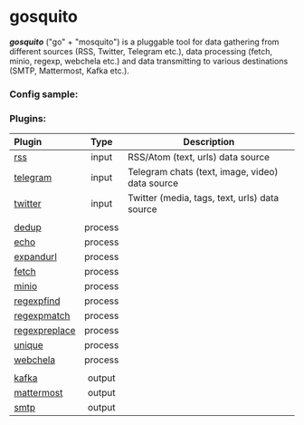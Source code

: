 # gosquito


***gosquito*** ("go" + "mosquito") is a pluggable tool for data gathering from different sources (RSS, Twitter, Telegram etc.), data processing (fetch, minio, regexp, webchela etc.) and data transmitting to various destinations (SMTP, Mattermost, Kafka etc.).

### Config sample:


### Plugins:

| Plugin        | Type    | Description |
| :-------------| :-------:| ----------- |
| [rss](https://github.com/livelace/gosquito/blob/master/docs/plugins/input/rss.md)                       |  input  | RSS/Atom (text, urls) data source |
| [telegram](https://github.com/livelace/gosquito/blob/master/docs/plugins/input/telegram.md)             |  input  | Telegram chats (text, image, video) data source | 
| [twitter](https://github.com/livelace/gosquito/blob/master/docs/plugins/input/twitter.md)               |  input  | Twitter (media, tags, text, urls) data source |
| | | |
| [dedup](https://github.com/livelace/gosquito/blob/master/docs/plugins/process/dedup.md)                 | process |
| [echo](https://github.com/livelace/gosquito/blob/master/docs/plugins/process/echo.md)                   | process |
| [expandurl](https://github.com/livelace/gosquito/blob/master/docs/plugins/process/expandurl.md)         | process |
| [fetch](https://github.com/livelace/gosquito/blob/master/docs/plugins/process/fetch.md)                 | process |
| [minio](https://github.com/livelace/gosquito/blob/master/docs/plugins/process/minio.md)                 | process |
| [regexpfind](https://github.com/livelace/gosquito/blob/master/docs/plugins/process/regexpfind.md)       | process |
| [regexpmatch](https://github.com/livelace/gosquito/blob/master/docs/plugins/process/regexpmatch.md)     | process |
| [regexpreplace](https://github.com/livelace/gosquito/blob/master/docs/plugins/process/regexpreplace.md) | process |
| [unique](https://github.com/livelace/gosquito/blob/master/docs/plugins/process/unique.md)               | process |
| [webchela](https://github.com/livelace/gosquito/blob/master/docs/plugins/process/webchela.md)           | process |
| | | |
| [kafka](https://github.com/livelace/gosquito/blob/master/docs/plugins/output/kafka.md)                  | output |
| [mattermost](https://github.com/livelace/gosquito/blob/master/docs/plugins/output/mattermost.md)        | output |
| [smtp](https://github.com/livelace/gosquito/blob/master/docs/plugins/output/smtp.md)                    | output |